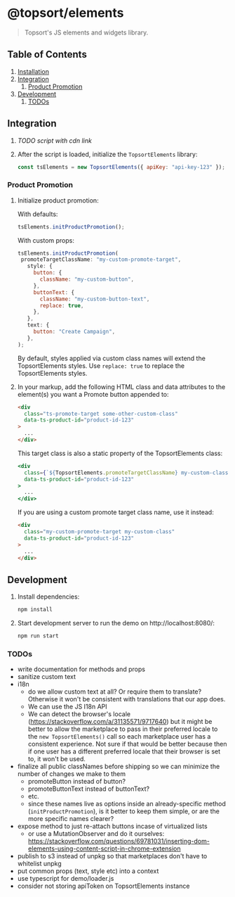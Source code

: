 # @topsort/elements

> Topsort's JS elements and widgets library.

## Table of Contents

1. [Installation](#installation)
1. [Integration](#integration)
   1. [Product Promotion](#product-promotion)
1. [Development](#development)
   1. [TODOs](#todos)

## Integration

1. _TODO script with cdn link_

1. After the script is loaded, initialize the `TopsortElements` library:

   ```js
   const tsElements = new TopsortElements({ apiKey: "api-key-123" });
   ```

### Product Promotion

1. Initialize product promotion:

   With defaults:

   ```js
   tsElements.initProductPromotion();
   ```

   With custom props:

   ```js
   tsElements.initProductPromotion(
    promoteTargetClassName: "my-custom-promote-target",
      style: {
        button: {
          className: "my-custom-button",
        },
        buttonText: {
          className: "my-custom-button-text",
          replace: true,
        },
      },
      text: {
        button: "Create Campaign",
      },
   );
   ```

   By default, styles applied via custom class names will extend the TopsortElements styles. Use `replace: true` to replace the TopsortElements styles.

1. In your markup, add the following HTML class and data attributes to the element(s) you want a Promote button appended to:

   ```html
   <div
     class="ts-promote-target some-other-custom-class"
     data-ts-product-id="product-id-123"
   >
     ...
   </div>
   ```

   This target class is also a static property of the TopsortElements class:

   ```jsx
   <div
     class={`${TopsortElements.promoteTargetClassName} my-custom-class`}
     data-ts-product-id="product-id-123"
   >
     ...
   </div>
   ```

   If you are using a custom promote target class name, use it instead:

   ```html
   <div
     class="my-custom-promote-target my-custom-class"
     data-ts-product-id="product-id-123"
   >
     ...
   </div>
   ```

## Development

1. Install dependencies:

   ```zsh
   npm install
   ```

1. Start development server to run the demo on http://localhost:8080/:

   ```zsh
   npm run start
   ```

### TODOs

- write documentation for methods and props
- sanitize custom text
- i18n
  - do we allow custom text at all? Or require them to translate? Otherwise it won't be consistent with translations that our app does.
  - We can use the JS I18n API
  - We can detect the browser's locale (https://stackoverflow.com/a/31135571/9717640) but it might be better to allow the marketplace to pass in their preferred locale to the `new TopsortElements()` call so each marketplace user has a consistent experience. Not sure if that would be better because then if one user has a different preferred locale that their browser is set to, it won't be used.
- finalize all public classNames before shipping so we can minimize the number of changes we make to them
  - promoteButton instead of button?
  - promoteButtonText instead of buttonText?
  - etc.
  - since these names live as options inside an already-specific method (`initProductPromotion`), is it better to keep them simple, or are the more specific names clearer?
- expose method to just re-attach buttons incase of virtualized lists
  - or use a MutationObserver and do it ourselves:
    https://stackoverflow.com/questions/69781031/inserting-dom-elements-using-content-script-in-chrome-extension
- publish to s3 instead of unpkg so that marketplaces don't have to whitelist unpkg
- put common props (text, style etc) into a context
- use typescript for demo/loader.js
- consider not storing apiToken on TopsortElements instance
